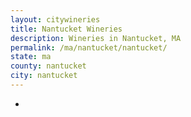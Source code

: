 ```yaml
---
layout: citywineries
title: Nantucket Wineries
description: Wineries in Nantucket, MA
permalink: /ma/nantucket/nantucket/
state: ma
county: nantucket
city: nantucket
---
```

-
